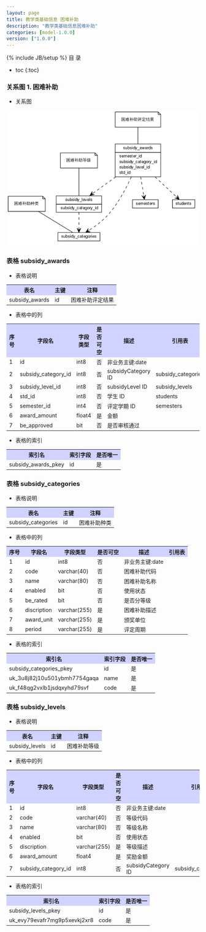```yaml
---
layout: page
title: 教学类基础信息 困难补助
description: "教学类基础信息困难补助"
categories: [model-1.0.0]
version: ["1.0.0"]
---
```

{% include JB/setup %}
 目  录

* toc
{:toc}


### 关系图 1. 困难补助
  * 关系图
  
![困难补助](images/subsidy.png)



### 表格 subsidy_awards

  * 表格说明

<table class="table table-bordered table-striped table-condensed">
<tr><th style="background-color:#D0D3FF">表名</th><th style="background-color:#D0D3FF">主键</th><th style="background-color:#D0D3FF">注释</th>  </tr>
<tr><td>subsidy_awards</td><td>id</td><td>困难补助评定结果</td>  </tr>
</table>

  * 表格中的列

<table class="table table-bordered table-striped table-condensed">
<tr><th style="background-color:#D0D3FF">序号</th><th style="background-color:#D0D3FF">字段名</th><th style="background-color:#D0D3FF">字段类型</th><th style="background-color:#D0D3FF">是否可空</th><th style="background-color:#D0D3FF">描述</th><th style="background-color:#D0D3FF">引用表</th>  </tr>
<tr><td>1</td><td>id</td><td>int8</td><td>否</td><td>非业务主键:date</td><td></td>  </tr>
<tr><td>2</td><td>subsidy_category_id</td><td>int8</td><td>否</td><td>subsidyCategory ID</td><td>subsidy_categories</td>  </tr>
<tr><td>3</td><td>subsidy_level_id</td><td>int8</td><td>否</td><td>subsidyLevel ID</td><td>subsidy_levels</td>  </tr>
<tr><td>4</td><td>std_id</td><td>int8</td><td>否</td><td>学生 ID</td><td>students</td>  </tr>
<tr><td>5</td><td>semester_id</td><td>int4</td><td>否</td><td>评定学期 ID</td><td>semesters</td>  </tr>
<tr><td>6</td><td>award_amount</td><td>float4</td><td>是</td><td>金额</td><td></td>  </tr>
<tr><td>7</td><td>be_approved</td><td>bit</td><td>否</td><td>是否审核通过</td><td></td>  </tr>
</table>

 
  * 表格的索引

<table class="table table-bordered table-striped table-condensed">
  <tr>
<th style="background-color:#D0D3FF">索引名</th><th style="background-color:#D0D3FF">索引字段</th><th style="background-color:#D0D3FF">是否唯一</th>  </tr>
<tr><td>subsidy_awards_pkey</td><td>id&nbsp;</td><td>是</td>  </tr>
</table>

### 表格 subsidy_categories

  * 表格说明

<table class="table table-bordered table-striped table-condensed">
<tr><th style="background-color:#D0D3FF">表名</th><th style="background-color:#D0D3FF">主键</th><th style="background-color:#D0D3FF">注释</th>  </tr>
<tr><td>subsidy_categories</td><td>id</td><td>困难补助种类</td>  </tr>
</table>

  * 表格中的列

<table class="table table-bordered table-striped table-condensed">
<tr><th style="background-color:#D0D3FF">序号</th><th style="background-color:#D0D3FF">字段名</th><th style="background-color:#D0D3FF">字段类型</th><th style="background-color:#D0D3FF">是否可空</th><th style="background-color:#D0D3FF">描述</th><th style="background-color:#D0D3FF">引用表</th>  </tr>
<tr><td>1</td><td>id</td><td>int8</td><td>否</td><td>非业务主键:date</td><td></td>  </tr>
<tr><td>2</td><td>code</td><td>varchar(40)</td><td>否</td><td>困难补助代码</td><td></td>  </tr>
<tr><td>3</td><td>name</td><td>varchar(80)</td><td>否</td><td>困难补助名称</td><td></td>  </tr>
<tr><td>4</td><td>enabled</td><td>bit</td><td>否</td><td>使用状态</td><td></td>  </tr>
<tr><td>5</td><td>be_rated</td><td>bit</td><td>否</td><td>是否分等级</td><td></td>  </tr>
<tr><td>6</td><td>discription</td><td>varchar(255)</td><td>是</td><td>困难补助描述</td><td></td>  </tr>
<tr><td>7</td><td>award_unit</td><td>varchar(255)</td><td>是</td><td>颁奖单位</td><td></td>  </tr>
<tr><td>8</td><td>period</td><td>varchar(255)</td><td>是</td><td>评定周期</td><td></td>  </tr>
</table>

 
  * 表格的索引

<table class="table table-bordered table-striped table-condensed">
  <tr>
<th style="background-color:#D0D3FF">索引名</th><th style="background-color:#D0D3FF">索引字段</th><th style="background-color:#D0D3FF">是否唯一</th>  </tr>
<tr><td>subsidy_categories_pkey</td><td>id&nbsp;</td><td>是</td>  </tr>
<tr><td>uk_3u8j82j10u501ybmh7754gaqa</td><td>name&nbsp;</td><td>是</td>  </tr>
<tr><td>uk_f48qg2vxlb1jsdqxyhd79svf</td><td>code&nbsp;</td><td>是</td>  </tr>
</table>

### 表格 subsidy_levels

  * 表格说明

<table class="table table-bordered table-striped table-condensed">
<tr><th style="background-color:#D0D3FF">表名</th><th style="background-color:#D0D3FF">主键</th><th style="background-color:#D0D3FF">注释</th>  </tr>
<tr><td>subsidy_levels</td><td>id</td><td>困难补助等级</td>  </tr>
</table>

  * 表格中的列

<table class="table table-bordered table-striped table-condensed">
<tr><th style="background-color:#D0D3FF">序号</th><th style="background-color:#D0D3FF">字段名</th><th style="background-color:#D0D3FF">字段类型</th><th style="background-color:#D0D3FF">是否可空</th><th style="background-color:#D0D3FF">描述</th><th style="background-color:#D0D3FF">引用表</th>  </tr>
<tr><td>1</td><td>id</td><td>int8</td><td>否</td><td>非业务主键:date</td><td></td>  </tr>
<tr><td>2</td><td>code</td><td>varchar(40)</td><td>否</td><td>等级代码</td><td></td>  </tr>
<tr><td>3</td><td>name</td><td>varchar(80)</td><td>否</td><td>等级名称</td><td></td>  </tr>
<tr><td>4</td><td>enabled</td><td>bit</td><td>否</td><td>使用状态</td><td></td>  </tr>
<tr><td>5</td><td>discription</td><td>varchar(255)</td><td>是</td><td>等级描述</td><td></td>  </tr>
<tr><td>6</td><td>award_amount</td><td>float4</td><td>是</td><td>奖励金额</td><td></td>  </tr>
<tr><td>7</td><td>subsidy_category_id</td><td>int8</td><td>否</td><td>subsidyCategory ID</td><td>subsidy_categories</td>  </tr>
</table>

 
  * 表格的索引

<table class="table table-bordered table-striped table-condensed">
  <tr>
<th style="background-color:#D0D3FF">索引名</th><th style="background-color:#D0D3FF">索引字段</th><th style="background-color:#D0D3FF">是否唯一</th>  </tr>
<tr><td>subsidy_levels_pkey</td><td>id&nbsp;</td><td>是</td>  </tr>
<tr><td>uk_evy79evafr7mg9p5xevkj2xr8</td><td>code&nbsp;</td><td>是</td>  </tr>
</table>
